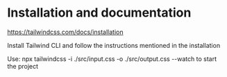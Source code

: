 # Installation and documentation
https://tailwindcss.com/docs/installation

Install Tailwind CLI and follow the instructions mentioned in the installation

Use: npx tailwindcss -i ./src/input.css -o ./src/output.css --watch
to start the project
